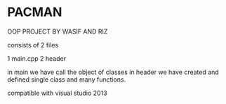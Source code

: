 # PACMAN
OOP PROJECT BY WASIF AND RIZ

consists of 2 files 

1 main.cpp
2 header

in main we have call the object of classes 
in header we have created and defined single class and many functions.

compatible with visual studio 2013 
